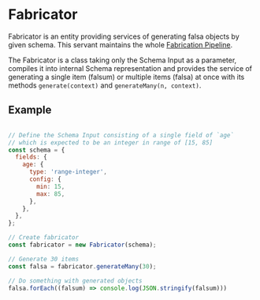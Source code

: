 # Fabricator

Fabricator is an entity providing services of generating falsa objects by given schema. This servant maintains
the whole [Fabrication Pipeline](../01_fabrication-pipeline.md).

The Fabricator is a class taking only the Schema Input as a parameter, compiles it into internal Schema representation
and provides the service of generating a single item (falsum) or multiple items (falsa) at once with its methods 
`generate(context)` and `generateMany(n, context)`.


## Example

``` javascript

// Define the Schema Input consisting of a single field of `age`
// which is expected to be an integer in range of [15, 85]
const schema = {
  fields: {
    age: {
      type: 'range-integer',
      config: {
        min: 15,
        max: 85,
      },
    },
  },
};

// Create fabricator
const fabricator = new Fabricator(schema);

// Generate 30 items
const falsa = fabricator.generateMany(30);

// Do something with generated objects
falsa.forEach((falsum) => console.log(JSON.stringify(falsum)))
```